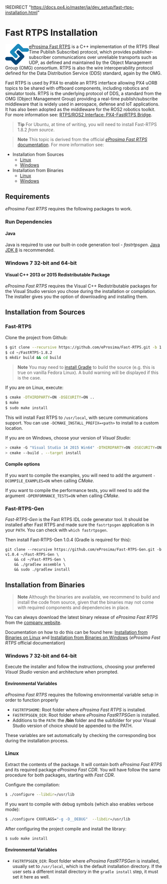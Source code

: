 !REDIRECT "https://docs.px4.io/master/ja/dev_setup/fast-rtps-installation.html"

# Fast RTPS Installation

<img alt="logo" src="../../assets/fastrtps/eprosima_logo.png" style="float:left;" /> [eProsima Fast RTPS](http://eprosima-fast-rtps.readthedocs.io/en/latest/) is a C++ implementation of the RTPS (Real Time Publish Subscribe) protocol, which provides publisher-subscriber communications over unreliable transports such as UDP, as defined and maintained by the Object Management Group (OMG) consortium. RTPS is also the wire interoperability protocol defined for the Data Distribution Service (DDS) standard, again by the OMG.

Fast RTPS is used by PX4 to enable an RTPS interface allowing PX4 uORB topics to be shared with offboard components, including robotics and simulator tools. RTPS is the underlying protocol of DDS, a standard from the OMG (Object Management Group) providing a real-time publish/subscribe middleware that is widely used in aerospace, defense and IoT applications. It has also been adopted as the middleware for the ROS2 robotics toolkit. For more information see: [RTPS/ROS2 Interface: PX4-FastRTPS Bridge](../middleware/micrortps.md).

> **Tip** For Ubuntu, at time of writing, you will need to install Fast-RTPS 1.8.2 *from source*.

<span></span>

> **Note** This topic is derived from the official [*eProsima Fast RTPS* documentation](http://eprosima-fast-rtps.readthedocs.io/en/latest/). For more information see:

* Installation from Sources 
    * [Linux](https://fast-dds.docs.eprosima.com/en/latest/installation/sources/sources_linux.html)
    * [Windows](https://fast-dds.docs.eprosima.com/en/latest/installation/sources/sources_windows.html)
* Installation from Binaries 
    * [Linux](https://fast-dds.docs.eprosima.com/en/latest/installation/binaries/binaries_linux.html)
    * [Windows](https://fast-dds.docs.eprosima.com/en/latest/installation/binaries/binaries_windows.html)

## Requirements

*eProsima Fast RTPS* requires the following packages to work.

### Run Dependencies

#### Java

Java is required to use our built-in code generation tool - *fastrtpsgen*. [Java JDK 8](http://www.oracle.com/technetwork/java/javase/downloads/jdk8-downloads-2133151.html) is recommended.

### Windows 7 32-bit and 64-bit

#### Visual C++ 2013 or 2015 Redistributable Package

*eProsima Fast RTPS* requires the Visual C++ Redistributable packages for the Visual Studio version you chose during the installation or compilation. The installer gives you the option of downloading and installing them.

## Installation from Sources

### Fast-RTPS

Clone the project from Github:

```sh
$ git clone --recursive https://github.com/eProsima/Fast-RTPS.git -b 1.8.x ~/FastRTPS-1.8.2
$ cd ~/FastRTPS-1.8.2
$ mkdir build && cd build
```

> **Note** You may need to [install Gradle](https://gradle.org/install/) to build the source (e.g. this is true on vanilla Fedora Linux). A build warning will be displayed if this is the case.

If you are on Linux, execute:

```sh
$ cmake -DTHIRDPARTY=ON -DSECURITY=ON ..
$ make
$ sudo make install
```

This will install Fast RTPS to `/usr/local`, with secure communications support. You can use `-DCMAKE_INSTALL_PREFIX=<path>` to install to a custom location.

If you are on Windows, choose your version of *Visual Studio*:

```sh
> cmake -G "Visual Studio 14 2015 Win64" -DTHIRDPARTY=ON -DSECURITY=ON ..
> cmake --build . --target install
```

#### Compile options

If you want to compile the examples, you will need to add the argument `-DCOMPILE_EXAMPLES=ON` when calling *CMake*.

If you want to compile the performance tests, you will need to add the argument `-DPERFORMANCE_TESTS=ON` when calling *CMake*.

### Fast-RTPS-Gen

*Fast-RTPS-Gen* is the Fast RTPS IDL code generator tool. It should be installed after Fast RTPS and made sure the `fastrtpsgen` application is in your `PATH`. You can check with `which fastrtpsgen`.

Then install Fast-RTPS-Gen 1.0.4 (Gradle is required for this):

    git clone --recursive https://github.com/eProsima/Fast-RTPS-Gen.git -b v1.0.4 ~/Fast-RTPS-Gen \
        && cd ~/Fast-RTPS-Gen \
        && ./gradlew assemble \
        && sudo ./gradlew install
    

## Installation from Binaries

> **Note** Although the binaries are available, we recommend to build and install the code from source, given that the binaries may not come with required components and dependencies in place.

You can always download the latest binary release of *eProsima Fast RTPS* from the [company website](http://www.eprosima.com/).

Documentation on how to do this can be found here: [Installation from Binaries on Linux](https://fast-dds.docs.eprosima.com/en/latest/installation/binaries/binaries_linux.html) and [Installation from Binaries on Windows](https://fast-dds.docs.eprosima.com/en/latest/installation/binaries/binaries_windows.html) (*eProsima Fast RTPS* official documentation)

### Windows 7 32-bit and 64-bit

Execute the installer and follow the instructions, choosing your preferred *Visual Studio* version and architecture when prompted.

#### Environmental Variables

*eProsima Fast RTPS* requires the following environmental variable setup in order to function properly

* `FASTRTPSHOME`: Root folder where *eProsima Fast RTPS* is installed.
* `FASTRTPSGEN_DIR`: Root folder where *eProsima FastRTPSGen* is installed.
* Additions to the `PATH`: the **/bin** folder and the subfolder for your Visual Studio version of choice should be appended to the PATH.

These variables are set automatically by checking the corresponding box during the installation process.

### Linux

Extract the contents of the package. It will contain both *eProsima Fast RTPS* and its required package *eProsima Fast CDR*. You will have follow the same procedure for both packages, starting with *Fast CDR*.

Configure the compilation:

```sh
$ ./configure --libdir=/usr/lib
```

If you want to compile with debug symbols (which also enables verbose mode):

```sh
$ ./configure CXXFLAGS="-g -D__DEBUG"  --libdir=/usr/lib
```

After configuring the project compile and install the library:

```sh
$ sudo make install
```

#### Environmental Variables

* `FASTRTPSGEN_DIR`: Root folder where *eProsima FastRTPSGen* is installed, usually set to `/usr/local`, which is the default installation directory. If the user sets a different install directory in the `gradle install` step, it must set it here as well.